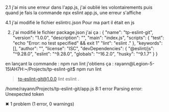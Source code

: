 2.1 j'ai mis une erreur dans l'app.js, j'ai oublié les volontairements puis quand
je fais la commande npx eslint app.js, une erreur s'affiche

4.1 
j'ai modifié le fichier eslintrc.json
Pour ma part il était en js

2. j'ai modifié le fichier package.json
j'ai ça : 
{
  "name": "tp-eslint-git",
  "version": "1.0.0",
  "description": "",
  "main": "index.js",
  "scripts": {
    "test": "echo \"Error: no test specified\" && exit 1"
    "lint": "eslint ."
  },
  "keywords": [],
  "author": "",
  "license": "ISC",
  "devDependencies": {
    "@eslint/js": "^9.28.0",
    "eslint": "^9.28.0",
    "globals": "^16.2.0",
    "husky": "^9.1.7"
  }
}

en lançant la commande :
npm run lint 
j'obtiens ça : 
rayann@Legion-5-15IAH7H:~/Projects/tp-eslint-git$ npm run lint

> tp-eslint-git@1.0.0 lint
> eslint .


/home/rayann/Projects/tp-eslint-git/app.js
  8:1  error  Parsing error: Unexpected token

✖ 1 problem (1 error, 0 warnings)

